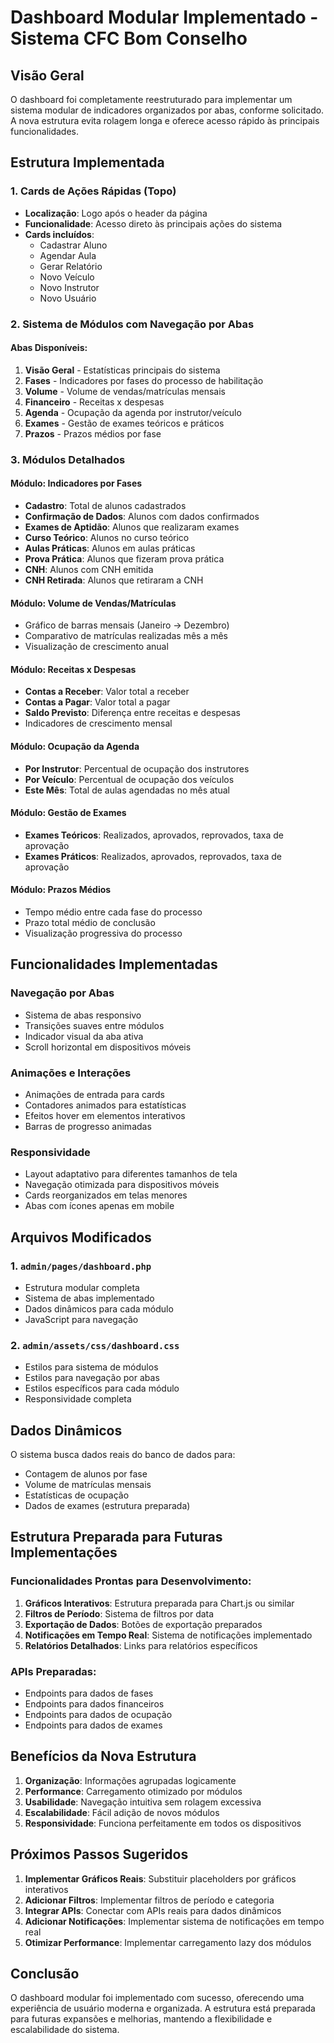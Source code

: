 # Dashboard Modular Implementado - Sistema CFC Bom Conselho

## Visão Geral

O dashboard foi completamente reestruturado para implementar um sistema modular de indicadores organizados por abas, conforme solicitado. A nova estrutura evita rolagem longa e oferece acesso rápido às principais funcionalidades.

## Estrutura Implementada

### 1. Cards de Ações Rápidas (Topo)
- **Localização**: Logo após o header da página
- **Funcionalidade**: Acesso direto às principais ações do sistema
- **Cards incluídos**:
  - Cadastrar Aluno
  - Agendar Aula
  - Gerar Relatório
  - Novo Veículo
  - Novo Instrutor
  - Novo Usuário

### 2. Sistema de Módulos com Navegação por Abas

#### Abas Disponíveis:
1. **Visão Geral** - Estatísticas principais do sistema
2. **Fases** - Indicadores por fases do processo de habilitação
3. **Volume** - Volume de vendas/matrículas mensais
4. **Financeiro** - Receitas x despesas
5. **Agenda** - Ocupação da agenda por instrutor/veículo
6. **Exames** - Gestão de exames teóricos e práticos
7. **Prazos** - Prazos médios por fase

### 3. Módulos Detalhados

#### Módulo: Indicadores por Fases
- **Cadastro**: Total de alunos cadastrados
- **Confirmação de Dados**: Alunos com dados confirmados
- **Exames de Aptidão**: Alunos que realizaram exames
- **Curso Teórico**: Alunos no curso teórico
- **Aulas Práticas**: Alunos em aulas práticas
- **Prova Prática**: Alunos que fizeram prova prática
- **CNH**: Alunos com CNH emitida
- **CNH Retirada**: Alunos que retiraram a CNH

#### Módulo: Volume de Vendas/Matrículas
- Gráfico de barras mensais (Janeiro → Dezembro)
- Comparativo de matrículas realizadas mês a mês
- Visualização de crescimento anual

#### Módulo: Receitas x Despesas
- **Contas a Receber**: Valor total a receber
- **Contas a Pagar**: Valor total a pagar
- **Saldo Previsto**: Diferença entre receitas e despesas
- Indicadores de crescimento mensal

#### Módulo: Ocupação da Agenda
- **Por Instrutor**: Percentual de ocupação dos instrutores
- **Por Veículo**: Percentual de ocupação dos veículos
- **Este Mês**: Total de aulas agendadas no mês atual

#### Módulo: Gestão de Exames
- **Exames Teóricos**: Realizados, aprovados, reprovados, taxa de aprovação
- **Exames Práticos**: Realizados, aprovados, reprovados, taxa de aprovação

#### Módulo: Prazos Médios
- Tempo médio entre cada fase do processo
- Prazo total médio de conclusão
- Visualização progressiva do processo

## Funcionalidades Implementadas

### Navegação por Abas
- Sistema de abas responsivo
- Transições suaves entre módulos
- Indicador visual da aba ativa
- Scroll horizontal em dispositivos móveis

### Animações e Interações
- Animações de entrada para cards
- Contadores animados para estatísticas
- Efeitos hover em elementos interativos
- Barras de progresso animadas

### Responsividade
- Layout adaptativo para diferentes tamanhos de tela
- Navegação otimizada para dispositivos móveis
- Cards reorganizados em telas menores
- Abas com ícones apenas em mobile

## Arquivos Modificados

### 1. `admin/pages/dashboard.php`
- Estrutura modular completa
- Sistema de abas implementado
- Dados dinâmicos para cada módulo
- JavaScript para navegação

### 2. `admin/assets/css/dashboard.css`
- Estilos para sistema de módulos
- Estilos para navegação por abas
- Estilos específicos para cada módulo
- Responsividade completa

## Dados Dinâmicos

O sistema busca dados reais do banco de dados para:
- Contagem de alunos por fase
- Volume de matrículas mensais
- Estatísticas de ocupação
- Dados de exames (estrutura preparada)

## Estrutura Preparada para Futuras Implementações

### Funcionalidades Prontas para Desenvolvimento:
1. **Gráficos Interativos**: Estrutura preparada para Chart.js ou similar
2. **Filtros de Período**: Sistema de filtros por data
3. **Exportação de Dados**: Botões de exportação preparados
4. **Notificações em Tempo Real**: Sistema de notificações implementado
5. **Relatórios Detalhados**: Links para relatórios específicos

### APIs Preparadas:
- Endpoints para dados de fases
- Endpoints para dados financeiros
- Endpoints para dados de ocupação
- Endpoints para dados de exames

## Benefícios da Nova Estrutura

1. **Organização**: Informações agrupadas logicamente
2. **Performance**: Carregamento otimizado por módulos
3. **Usabilidade**: Navegação intuitiva sem rolagem excessiva
4. **Escalabilidade**: Fácil adição de novos módulos
5. **Responsividade**: Funciona perfeitamente em todos os dispositivos

## Próximos Passos Sugeridos

1. **Implementar Gráficos Reais**: Substituir placeholders por gráficos interativos
2. **Adicionar Filtros**: Implementar filtros de período e categoria
3. **Integrar APIs**: Conectar com APIs reais para dados dinâmicos
4. **Adicionar Notificações**: Implementar sistema de notificações em tempo real
5. **Otimizar Performance**: Implementar carregamento lazy dos módulos

## Conclusão

O dashboard modular foi implementado com sucesso, oferecendo uma experiência de usuário moderna e organizada. A estrutura está preparada para futuras expansões e melhorias, mantendo a flexibilidade e escalabilidade do sistema.
